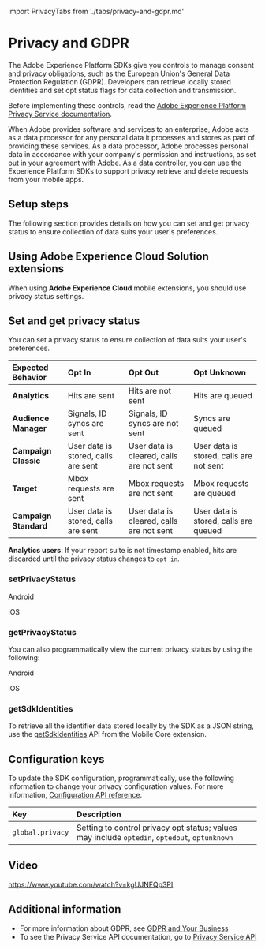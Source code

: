 import PrivacyTabs from './tabs/privacy-and-gdpr.md'

# Privacy and GDPR

The Adobe Experience Platform SDKs give you controls to manage consent and privacy obligations, such as the European Union's General Data Protection Regulation (GDPR). Developers can retrieve locally stored identities and set opt status flags for data collection and transmission.

Before implementing these controls, read the [Adobe Experience Platform Privacy Service documentation](https://experienceleague.adobe.com/docs/experience-platform/privacy/home.html).

When Adobe provides software and services to an enterprise, Adobe acts as a data processor for any personal data it processes and stores as part of providing these services. As a data processor, Adobe processes personal data in accordance with your company's permission and instructions, as set out in your agreement with Adobe. As a data controller, you can use the Experience Platform SDKs to support privacy retrieve and delete requests from your mobile apps.

## Setup steps

The following section provides details on how you can set and get privacy status to ensure collection of data suits your user's preferences.

## Using Adobe Experience Cloud Solution extensions

When using **Adobe Experience Cloud** mobile extensions, you should use privacy status settings.

## Set and get privacy status

You can set a privacy status to ensure collection of data suits your user's preferences.

| **Expected Behavior** | Opt In | Opt Out | Opt Unknown |
| :-------------------- | :----- | :------ | :---------- |
| **Analytics** | Hits are sent | Hits are not sent | Hits are queued |
| **Audience** **Manager** | Signals, ID syncs are sent | Signals, ID syncs are not sent | Syncs are queued |
| **Campaign Classic** | User data is stored, calls are sent | User data is cleared, calls are not sent | User data is stored, calls are not sent |
| **Target** | Mbox requests are sent | Mbox requests are not sent | Mbox requests are queued |
| **Campaign Standard** | User data is stored, calls are sent | User data is cleared, calls are not sent | User data is stored, calls are queued |

<InlineAlert variant="info" slots="text"/>

**Analytics users**: If your report suite is not timestamp enabled, hits are discarded until the privacy status changes to `opt in`.

### setPrivacyStatus

<TabsBlock orientation="horizontal" slots="heading, content" repeat="2"/>

Android

<PrivacyTabs query="platform=android&task=set-privacy-status"/>

iOS

<PrivacyTabs query="platform=ios&task=set-privacy-status"/>

### getPrivacyStatus

You can also programmatically view the current privacy status by using the following:

<TabsBlock orientation="horizontal" slots="heading, content" repeat="2"/>

Android

<PrivacyTabs query="platform=android&task=get-privacy-status"/>

iOS

<PrivacyTabs query="platform=ios&task=get-privacy-status"/>

### getSdkIdentities

To retrieve all the identifier data stored locally by the SDK as a JSON string, use the [getSdkIdentities](./mobile-core/api-reference.md#getsdkidentities) API from the Mobile Core extension.

## Configuration keys

To update the SDK configuration, programmatically, use the following information to change your privacy configuration values. For more information, [Configuration API reference](./mobile-core/configuration/api-reference.md).

| Key | Description |
| :--- | :--- |
| `global.privacy` | Setting to control privacy opt status; values may include `optedin`, `optedout`, `optunknown` |

## Video

<Media slots="video"/>

<https://www.youtube.com/watch?v=kgUJNFQp3PI>

## Additional information

* For more information about GDPR, see [GDPR and Your Business](https://www.adobe.com/privacy/general-data-protection-regulation.html)
* To see the Privacy Service API documentation, go to [Privacy Service API](https://experienceleague.adobe.com/docs/experience-platform/privacy/home.html)

